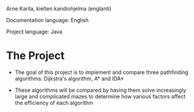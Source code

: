 Arne Karila, kielten kandiohjelma (englanti)

Documentation language: English

Project language: Java

# The Project

* The goal of this project is to implement and compare three pathfinding algorithms: Dijkstra's algorithm, A* and IDA*

* These algorithms will be compared by having them solve increasingly large and complicated mazes to determine how various factors affect the efficiency of each algorithm
